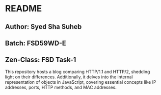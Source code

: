 # README

## Author: Syed Sha Suheb
## Batch: FSD59WD-E
## Zen-Class: FSD Task-1

This repository hosts a blog comparing HTTP/1.1 and HTTP/2, shedding light on their differences. Additionally, it delves into the internal representation of objects in JavaScript, covering essential concepts like IP addresses, ports, HTTP methods, and MAC addresses.
